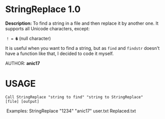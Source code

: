 # StringReplace 1.0
**Description:**
To find a string in a file and then replace it by another one.
It supports all Unicode characters, except:

​		`! = �` (null character)

It is useful when you want to find a string, but as `find` and `findstr` doesn't have a function like that, I decided to code it myself.

AUTHOR:	**anic17**

# USAGE

<code>Call StringReplace "string to find" "string to StringReplace" [file] [output]</code>

​	Examples: 		StringReplace "1234" "anic17" user.txt Replaced.txt
